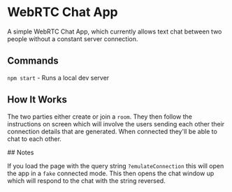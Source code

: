 # WebRTC Chat App

A simple WebRTC Chat App, which currently allows text chat between two people without a constant server connection.

## Commands

`npm start` - Runs a local dev server

## How It Works

The two parties either create or join a `room`. They then follow the instructions on screen which will involve the users sending each other their connection details that are generated. When connected they'll be able to chat to each other.

## Notes

If you load the page with the query string `?emulateConnection` this will open the app in a `fake` connected mode. This then opens the chat window up which will respond to the chat with the string reversed.